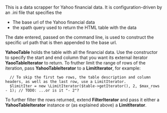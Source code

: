 This is a data scrapper for Yahoo financial data. It is configuration-driven by an .ini file that specifies the

* The base url of the Yahoo financial data
* the xpath query used to return the HTML table with the data

The date entered, passed on the command line, is used to construct the specific url path that is then appended to the base url. 

**YahooTable** holds the table with all the financial data. Use the constructor to specify the start and end column that you want its external iterator **YaooTableIterator**
to return.  To fruther limit the range of rows of the iteration, pass **YahooTableIterator** to a **LimitIterator**, for example:

	  // To skip the first two rows, the table description and column headers, as well as the last row, use a LimitIterator.
	  $limitIter = new \LimitIterator($table->getIterator(), 2, $max_rows - 1); // TODO: ...or is it "- 2"?

 To further filter the rows returned, extend **FilterIterator** and pass it either a **YahooTableIterator** instance or (as explained above) a **LimitIterator**.
